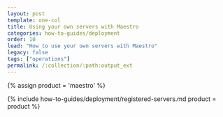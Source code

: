```yaml
---
layout: post
template: one-col
title: Using your own servers with Maestro
categories: how-to-guides/deployment
order: 10
lead: "How to use your own servers with Maestro"
legacy: false
tags: ["operations"]
permalink: /:collection/:path:output_ext
---
```


{% assign product = 'maestro' %}

{% include how-to-guides/deployment/registered-servers.md product = product %}